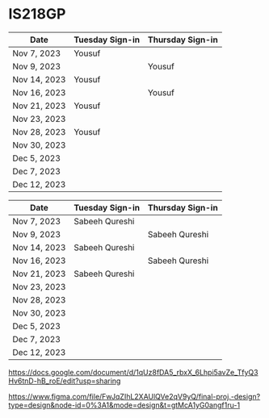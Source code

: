 # IS218GP
| Date       | Tuesday Sign-in | Thursday Sign-in |
|------------|-----------------|------------------|
| Nov 7, 2023| Yousuf                |                  |
| Nov 9, 2023|               |     Yousuf             |
| Nov 14, 2023| Yousuf               |                  |
| Nov 16, 2023|                |   Yousuf               |
| Nov 21, 2023| Yousuf               |                  |
| Nov 23, 2023|                |                  |
| Nov 28, 2023| Yousuf               |                  |
| Nov 30, 2023|                |                  |
| Dec 5, 2023 |                |                  |
| Dec 7, 2023 |                |                  |
| Dec 12, 2023|                |                  |


| Date       | Tuesday Sign-in | Thursday Sign-in |
|------------|-----------------|------------------|
| Nov 7, 2023| Sabeeh Qureshi  |                  |                         
| Nov 9, 2023|                 |  Sabeeh Qureshi  |
| Nov 14, 2023| Sabeeh Qureshi |                  |
| Nov 16, 2023|                |  Sabeeh Qureshi  |
| Nov 21, 2023| Sabeeh Qureshi |                  |
| Nov 23, 2023|                |                  |
| Nov 28, 2023|                |                  |
| Nov 30, 2023|                |                  |
| Dec 5, 2023 |                |                  |
| Dec 7, 2023 |                |                  |
| Dec 12, 2023|                |                  |



https://docs.google.com/document/d/1qUz8fDA5_rbxX_6Lhpi5avZe_TfyQ3Hv6tnD-hB_roE/edit?usp=sharing

https://www.figma.com/file/FwJqZIhL2XAUlQVe2qV9yQ/final-proj.-design?type=design&node-id=0%3A1&mode=design&t=gtMcA1yG0angf1ru-1

